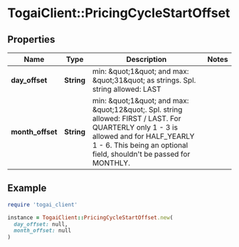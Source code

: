 # TogaiClient::PricingCycleStartOffset

## Properties

| Name | Type | Description | Notes |
| ---- | ---- | ----------- | ----- |
| **day_offset** | **String** | min: \&quot;1\&quot; and max: \&quot;31\&quot; as strings. Spl. string allowed: LAST  |  |
| **month_offset** | **String** | min: \&quot;1\&quot; and max: \&quot;12\&quot;. Spl. string allowed: FIRST / LAST. For QUARTERLY only 1 - 3 is allowed and for HALF_YEARLY 1 - 6. This being an optional field, shouldn&#39;t be passed for MONTHLY.  |  |

## Example

```ruby
require 'togai_client'

instance = TogaiClient::PricingCycleStartOffset.new(
  day_offset: null,
  month_offset: null
)
```

